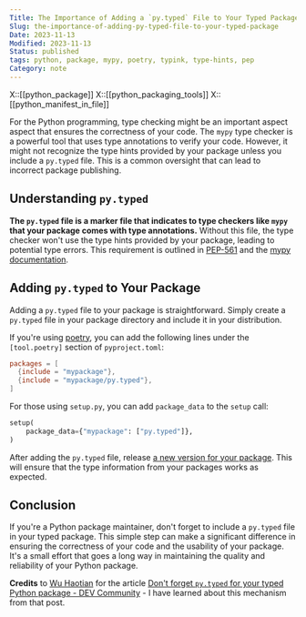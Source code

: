 ```yaml
---
Title: The Importance of Adding a `py.typed` File to Your Typed Package
Slug: the-importance-of-adding-py-typed-file-to-your-typed-package
Date: 2023-11-13
Modified: 2023-11-13
Status: published
tags: python, package, mypy, poetry, typink, type-hints, pep
Category: note
---
```


X::[[python_package]]
X::[[python_packaging_tools]]
X::[[python_manifest_in_file]]

For the Python programming, type checking might be an important aspect aspect that ensures the correctness of your code. The `mypy` type checker is a powerful tool that uses type annotations to verify your code. However, it might not recognize the type hints provided by your package unless you include a `py.typed` file. This is a common oversight that can lead to incorrect package publishing.

## Understanding `py.typed`

**The `py.typed` file is a marker file that indicates to type checkers like `mypy` that your package comes with type annotations.** Without this file, the type checker won't use the type hints provided by your package, leading to potential type errors. This requirement is outlined in [PEP-561](https://www.python.org/dev/peps/pep-0561/#packaging-type-information) and the [mypy documentation](https://mypy.readthedocs.io/en/stable/installed_packages.html#making-pep-561-compatible-packages).

## Adding `py.typed` to Your Package

Adding a `py.typed` file to your package is straightforward. Simply create a `py.typed` file in your package directory and include it in your distribution.

If you're using [poetry](https://python-poetry.org/), you can add the following lines under the `[tool.poetry]` section of `pyproject.toml`:

```toml
packages = [
  {include = "mypackage"},
  {include = "mypackage/py.typed"},
]
```

For those using `setup.py`, you can add `package_data` to the `setup` call:

```python
setup(
    package_data={"mypackage": ["py.typed"]},
)
```

After adding the `py.typed` file, release [a new version for your package](https://github.com/whtsky/pixelmatch-py/commit/9c6297cedd10232ffbe23cc54a4e46e76d1fa13a). This will ensure that the type information from your packages works as expected.

## Conclusion

If you're a Python package maintainer, don't forget to include a `py.typed` file in your typed package. This simple step can make a significant difference in ensuring the correctness of your code and the usability of your package. It's a small effort that goes a long way in maintaining the quality and reliability of your Python package.

**Credits** to [Wu Haotian](https://dev.to/whtsky) for the article [Don't forget `py.typed` for your typed Python package - DEV Community](https://dev.to/whtsky/don-t-forget-py-typed-for-your-typed-python-package-2aa3) - I have learned about this mechanism from that post.
